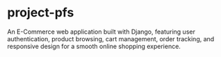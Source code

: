 # project-pfs
An E-Commerce web application built with Django, featuring user authentication, product browsing, cart management, order tracking, and responsive design for a smooth online shopping experience.
